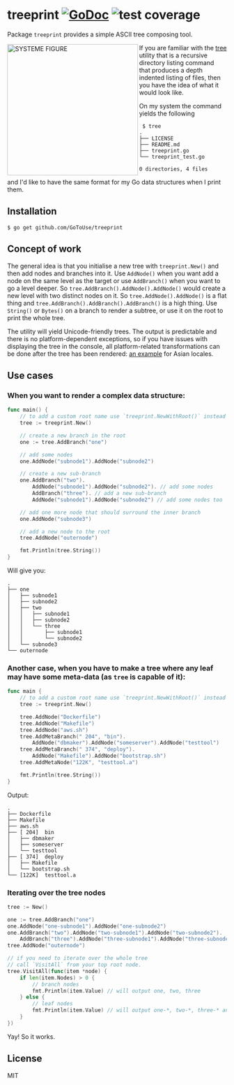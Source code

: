 treeprint [![GoDoc](https://godoc.org/github.com/xlab/treeprint?status.svg)](https://godoc.org/github.com/xlab/treeprint) ![test coverage](https://img.shields.io/badge/coverage-68.6%25-green.svg)
=========

Package `treeprint` provides a simple ASCII tree composing tool.

<a href="https://upload.wikimedia.org/wikipedia/commons/5/58/ENC_SYSTEME_FIGURE.jpeg"><img alt="SYSTEME FIGURE" src="https://upload.wikimedia.org/wikipedia/commons/thumb/5/58/ENC_SYSTEME_FIGURE.jpeg/896px-ENC_SYSTEME_FIGURE.jpeg" align="left" width="300"></a>

If you are familiar with the [tree](http://mama.indstate.edu/users/ice/tree/) utility that is a recursive directory listing command that produces a depth indented listing of files, then you have the idea of what it would look like.

On my system the command yields the following

```
 $ tree
.
├── LICENSE
├── README.md
├── treeprint.go
└── treeprint_test.go

0 directories, 4 files
```

and I'd like to have the same format for my Go data structures when I print them.

## Installation

```
$ go get github.com/GoToUse/treeprint
```

## Concept of work

The general idea is that you initialise a new tree with `treeprint.New()` and then add nodes and
branches into it. Use `AddNode()` when you want add a node on the same level as the target or
use `AddBranch()` when you want to go a level deeper. So `tree.AddBranch().AddNode().AddNode()` would
create a new level with two distinct nodes on it. So `tree.AddNode().AddNode()` is a flat thing and
`tree.AddBranch().AddBranch().AddBranch()` is a high thing. Use `String()` or `Bytes()` on a branch
to render a subtree, or use it on the root to print the whole tree.

The utility will yield Unicode-friendly trees. The output is predictable and there is no platform-dependent exceptions, so if you have issues with displaying the tree in the console, all platform-related transformations can be done after the tree has been rendered: [an example](https://github.com/GoToUse/treeprint/issues/2#issuecomment-324944141) for Asian locales.

## Use cases

### When you want to render a complex data structure:

```go
func main() {
    // to add a custom root name use `treeprint.NewWithRoot()` instead
    tree := treeprint.New()

    // create a new branch in the root
    one := tree.AddBranch("one")

    // add some nodes
    one.AddNode("subnode1").AddNode("subnode2")

    // create a new sub-branch
    one.AddBranch("two").
        AddNode("subnode1").AddNode("subnode2"). // add some nodes
        AddBranch("three"). // add a new sub-branch
        AddNode("subnode1").AddNode("subnode2") // add some nodes too

    // add one more node that should surround the inner branch
    one.AddNode("subnode3")

    // add a new node to the root
    tree.AddNode("outernode")

    fmt.Println(tree.String())
}
```

Will give you:

```
.
├── one
│   ├── subnode1
│   ├── subnode2
│   ├── two
│   │   ├── subnode1
│   │   ├── subnode2
│   │   └── three
│   │       ├── subnode1
│   │       └── subnode2
│   └── subnode3
└── outernode
```

### Another case, when you have to make a tree where any leaf may have some meta-data (as `tree` is capable of it):

```go
func main {
    // to add a custom root name use `treeprint.NewWithRoot()` instead
    tree := treeprint.New()

    tree.AddNode("Dockerfile")
    tree.AddNode("Makefile")
    tree.AddNode("aws.sh")
    tree.AddMetaBranch(" 204", "bin").
        AddNode("dbmaker").AddNode("someserver").AddNode("testtool")
    tree.AddMetaBranch(" 374", "deploy").
        AddNode("Makefile").AddNode("bootstrap.sh")
    tree.AddMetaNode("122K", "testtool.a")

    fmt.Println(tree.String())
}
```

Output:

```
.
├── Dockerfile
├── Makefile
├── aws.sh
├── [ 204]  bin
│   ├── dbmaker
│   ├── someserver
│   └── testtool
├── [ 374]  deploy
│   ├── Makefile
│   └── bootstrap.sh
└── [122K]  testtool.a
```

### Iterating over the tree nodes

```go
tree := New()

one := tree.AddBranch("one")
one.AddNode("one-subnode1").AddNode("one-subnode2")
one.AddBranch("two").AddNode("two-subnode1").AddNode("two-subnode2").
    AddBranch("three").AddNode("three-subnode1").AddNode("three-subnode2")
tree.AddNode("outernode")

// if you need to iterate over the whole tree
// call `VisitAll` from your top root node.
tree.VisitAll(func(item *node) {
    if len(item.Nodes) > 0 {
        // branch nodes
        fmt.Println(item.Value) // will output one, two, three
    } else {
        // leaf nodes
        fmt.Println(item.Value) // will output one-*, two-*, three-* and outernode
    }
})

```
Yay! So it works.

## License
MIT
